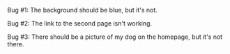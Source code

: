 Bug #1: The background should be blue, but it's not.

Bug #2: The link to the second page isn't working.

Bug #3: There should be a picture of my dog on the homepage, but it's not there.
